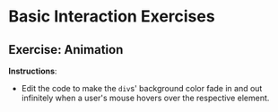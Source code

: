 # Basic Interaction Exercises

## Exercise: Animation

**Instructions**:

* Edit the code to make the `div`s' background color fade in and out infinitely when a user's mouse hovers over the respective element. 
